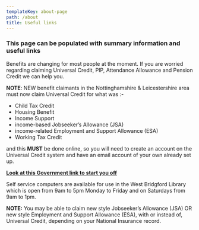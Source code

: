 ```yaml
---
templateKey: about-page
path: /about
title: Useful links
---
```

### This page can be populated with summary information and useful links

Benefits are changing for most people at the moment. If you are worried regarding claiming Universal Credit, PIP, Attendance Allowance and Pension Credit we can help you. 

**NOTE**: NEW benefit claimants in the Nottinghamshire & Leicestershire area must now claim Universal Credit for what was :-

* Child Tax Credit
* Housing Benefit
* Income Support
* income-based Jobseeker’s Allowance (JSA)
* income-related Employment and Support Allowance (ESA)
* Working Tax Credit

and this **MUST** be done online, so you will need to create an account on the Universal Credit system and have an email account of your own already set up.

**[Look at this Government link to start you off](https://www.gov.uk/universal-credit)**

Self service computers are available for use in the West Bridgford Library which is open from 9am to 5pm Monday to Friday and on Saturdays from 9am to 1pm. 

**NOTE:** You may be able to claim new style Jobseeker’s Allowance (JSA) OR new style Employment and Support Allowance (ESA), with or instead of, Universal Credit, depending on your National Insurance record.